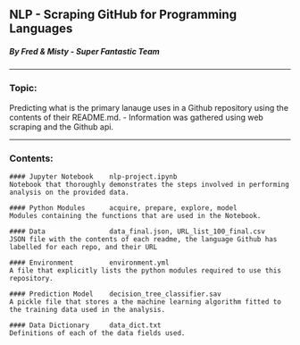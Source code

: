## NLP - Scraping GitHub for Programming Languages
##### By Fred & Misty - Super Fantastic Team 

---

### Topic:
Predicting what is the primary lanauge uses in a Github repository using the contents of their README.md.
    - Information was gathered using web scraping and the Github api.

---

### Contents:

    #### Jupyter Notebook    nlp-project.ipynb
    Notebook that thoroughly demonstrates the steps involved in performing analysis on the provided data.

    #### Python Modules      acquire, prepare, explore, model
    Modules containing the functions that are used in the Notebook.

    #### Data                data_final.json, URL_list_100_final.csv
    JSON file with the contents of each readme, the language Github has labelled for each repo, and their URL

    #### Environment         environment.yml
    A file that explicitly lists the python modules required to use this repository.

    #### Prediction Model    decision_tree_classifier.sav
    A pickle file that stores a the machine learning algorithm fitted to the training data used in the analysis.

    #### Data Dictionary     data_dict.txt
    Definitions of each of the data fields used.

